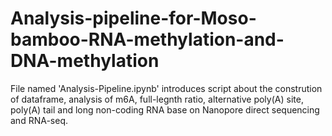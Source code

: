 # Analysis-pipeline-for-Moso-bamboo-RNA-methylation-and-DNA-methylation

File named 'Analysis-Pipeline.ipynb' introduces script about the constrution of dataframe, analysis of m6A, full-legnth ratio, alternative poly(A) site, poly(A) tail and long non-coding RNA base on Nanopore direct sequencing and RNA-seq.
